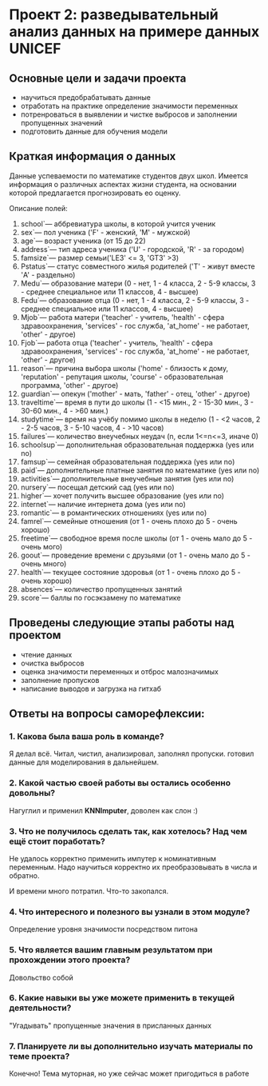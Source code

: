 # Проект 2: разведывательный анализ данных на примере данных UNICEF

## Основные цели и задачи проекта

- научиться предобрабатывать данные
- отработать на практике определение значимости переменных
- потренроваться в выявлении и чистке выбросов и заполнении пропущенных значений
- подготовить данные для обучения модели

## Краткая информация о данных

Данные успеваемости по математике студентов двух школ. Имеется информация о различных аспектах жизни студента, на основании которой предлагается прогнозировать ео оценку.

Описание полей:

1. school`— аббревиатура школы, в которой учится ученик
2. sex`— пол ученика ('F' - женский, 'M' - мужской)
3. age`— возраст ученика (от 15 до 22)
4. address`— тип адреса ученика ('U' - городской, 'R' - за городом)
5. famsize`— размер семьи('LE3' &lt;= 3, 'GT3' &gt;3)
6. Pstatus`— статус совместного жилья родителей ('T' - живут вместе 'A' - раздельно)
7. Medu`— образование матери (0 - нет, 1 - 4 класса, 2 - 5-9 классы, 3 - среднее специальное или 11 классов, 4 - высшее)
8. Fedu`— образование отца (0 - нет, 1 - 4 класса, 2 - 5-9 классы, 3 - среднее специальное или 11 классов, 4 - высшее)
9. Mjob`— работа матери ('teacher' - учитель, 'health' - сфера здравоохранения, 'services' - гос служба, 'at_home' - не работает, 'other' - другое)
10. Fjob`— работа отца ('teacher' - учитель, 'health' - сфера здравоохранения, 'services' - гос служба, 'at_home' - не работает, 'other' - другое)
11. reason`— причина выбора школы ('home' - близость к дому, 'reputation' - репутация школы, 'course' - образовательная программа, 'other' - другое)
12. guardian`— опекун ('mother' - мать, 'father' - отец, 'other' - другое)
13. traveltime`— время в пути до школы (1 - &lt;15 мин., 2 - 15-30 мин., 3 - 30-60 мин., 4 - &gt;60 мин.)
14. studytime`— время на учёбу помимо школы в неделю (1 - &lt;2 часов, 2 - 2-5 часов, 3 - 5-10 часов, 4 - &gt;10 часов)
15. failures`— количество внеучебных неудач (n, если 1<=n<=3, иначе 0)
16. schoolsup`— дополнительная образовательная поддержка (yes или no)
17. famsup`— семейная образовательная поддержка (yes или no)
18. paid`— дополнительные платные занятия по математике (yes или no)
19. activities`— дополнительные внеучебные занятия (yes или no)
20. nursery`— посещал детский сад (yes или no)
21. higher`— хочет получить высшее образование (yes или no)
22. internet`— наличие интернета дома (yes или no)
23. romantic`— в романтических отношениях (yes или no)
24. famrel`— семейные отношения (от 1 - очень плохо до 5 - очень хорошо)
25. freetime`— свободное время после школы (от 1 - очень мало до 5 - очень мого)
26. goout`— проведение времени с друзьями (от 1 - очень мало до 5 - очень много)
27. health`— текущее состояние здоровья (от 1 - очень плохо до 5 - очень хорошо)
28. absences`— количество пропущенных занятий
29. score`— баллы по госэкзамену по математике

## Проведены следующие этапы работы над проектом

- чтение данных
- очистка выбросов
- оценка значимости переменных и отброс малозначимых
- заполнение пропусков
- написание выводов и загрузка на гитхаб

## Ответы на вопросы саморефлексии:

### 1\. Какова была ваша роль в команде?

Я делал всё. Читал, чистил, анализировал, заполнял пропуски. готовил данные для моделирования в дальнейшем.

### 2\. Какой частью своей работы вы остались особенно довольны?

Нагуглил и применил **KNNImputer**, доволен как слон :)

### 3\. Что не получилось сделать так, как хотелось? Над чем ещё стоит поработать?

Не удалось корректно применить импутер к номинативным переменным. Надо научиться корректно их преобразовывать в числа и обратно.

И времени много потратил. Что-то закопался.

### 4\. Что интересного и полезного вы узнали в этом модуле?

Определение уровня значимости посредством питона

### 5\. Что является вашим главным результатом при прохождении этого проекта?

Довольство собой

### 6\. Какие навыки вы уже можете применить в текущей деятельности?

"Угадывать" пропущенные значения в присланных данных

### 7\. Планируете ли вы дополнительно изучать материалы по теме проекта?

Конечно! Тема муторная, но уже сейчас может пригодиться в работе
